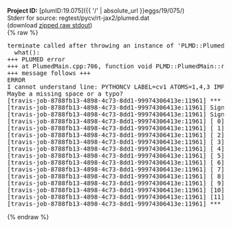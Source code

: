 **Project ID:** [plumID:19.075]({{ '/' | absolute_url }}eggs/19/075/)  
Stderr for source:  regtest/pycv/rt-jax2/plumed.dat   
(download [zipped raw stdout](plumed.dat.plumed.stdout.txt.zip))  
{% raw %}
<pre>
terminate called after throwing an instance of 'PLMD::Plumed::ExceptionError'
  what():  
+++ PLUMED error
+++ at PlumedMain.cpp:706, function void PLMD::PlumedMain::readInputWords(const std::vector<std::__cxx11::basic_string<char> >&)
+++ message follows +++
ERROR
I cannot understand line: PYTHONCV LABEL=cv1 ATOMS=1,4,3 IMPORT=jaxcv FUNCTION=cv1
Maybe a missing space or a typo?
[travis-job-8788fb13-4898-4c73-8dd1-99974306413e:11961] *** Process received signal ***
[travis-job-8788fb13-4898-4c73-8dd1-99974306413e:11961] Signal: Aborted (6)
[travis-job-8788fb13-4898-4c73-8dd1-99974306413e:11961] Signal code:  (-6)
[travis-job-8788fb13-4898-4c73-8dd1-99974306413e:11961] [ 0] /lib/x86_64-linux-gnu/libc.so.6(+0x354b0)[0x7f624364f4b0]
[travis-job-8788fb13-4898-4c73-8dd1-99974306413e:11961] [ 1] /lib/x86_64-linux-gnu/libc.so.6(gsignal+0x38)[0x7f624364f428]
[travis-job-8788fb13-4898-4c73-8dd1-99974306413e:11961] [ 2] /lib/x86_64-linux-gnu/libc.so.6(abort+0x16a)[0x7f624365102a]
[travis-job-8788fb13-4898-4c73-8dd1-99974306413e:11961] [ 3] /usr/lib/x86_64-linux-gnu/libstdc++.so.6(_ZN9__gnu_cxx27__verbose_terminate_handlerEv+0x16d)[0x7f6243c8984d]
[travis-job-8788fb13-4898-4c73-8dd1-99974306413e:11961] [ 4] /usr/lib/x86_64-linux-gnu/libstdc++.so.6(+0x8d6b6)[0x7f6243c876b6]
[travis-job-8788fb13-4898-4c73-8dd1-99974306413e:11961] [ 5] /usr/lib/x86_64-linux-gnu/libstdc++.so.6(+0x8d701)[0x7f6243c87701]
[travis-job-8788fb13-4898-4c73-8dd1-99974306413e:11961] [ 6] /usr/lib/x86_64-linux-gnu/libstdc++.so.6(+0x8d919)[0x7f6243c87919]
[travis-job-8788fb13-4898-4c73-8dd1-99974306413e:11961] [ 7] plumed[0x40ec85]
[travis-job-8788fb13-4898-4c73-8dd1-99974306413e:11961] [ 8] plumed[0x40f082]
[travis-job-8788fb13-4898-4c73-8dd1-99974306413e:11961] [ 9] plumed[0x409fe0]
[travis-job-8788fb13-4898-4c73-8dd1-99974306413e:11961] [10] /lib/x86_64-linux-gnu/libc.so.6(__libc_start_main+0xf0)[0x7f624363a830]
[travis-job-8788fb13-4898-4c73-8dd1-99974306413e:11961] [11] plumed[0x40a0a9]
[travis-job-8788fb13-4898-4c73-8dd1-99974306413e:11961] *** End of error message ***
</pre>
{% endraw %}
